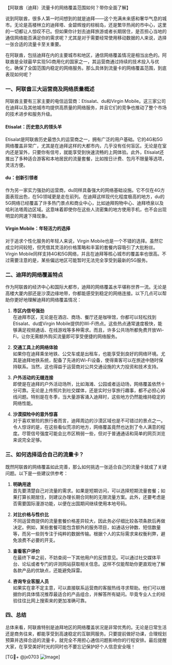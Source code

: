 【阿联酋（迪拜）流量卡的网络覆盖范围如何？带你全面了解】

说到阿联酋，很多人第一时间想到的就是迪拜——这个充满未来感和奢华气息的城市。无论是高楼林立的迪拜塔、金碧辉煌的棕榈岛，还是繁华热闹的市中心，这里的一切都让人惊叹不已。但如果你计划去迪拜旅游或者长期居住，是否担心当地的通信网络能否满足你的需求呢？尤其是对于需要经常使用移动数据的人来说，选择一张合适的流量卡至关重要。

在阿联酋，包括迪拜在内的主要城市和地区，通信网络覆盖情况是相当出色的。阿联酋是全球最早实现5G商用化的国家之一，其运营商通过持续的技术投入与优化，确保了全国范围内稳定的网络服务。那么具体到流量卡的网络覆盖范围，到底表现如何呢？

### 一、阿联酋三大运营商及网络质量概述

阿联酋主要有三家主要的电信运营商：Etisalat、du和Virgin Mobile。这三家公司在迪拜以及其他城市均提供高质量的网络服务，并且它们的竞争也推动了整个市场的技术进步和服务升级。

#### Etisalat：历史悠久的领头羊
Etisalat是阿联酋历史最悠久的运营商之一，拥有广泛的用户基础。它的4G和5G网络覆盖非常广，尤其是在迪拜这样的大都市内，几乎没有任何盲区。无论是在室内还是室外，只要你有信号，就能享受到快速流畅的上网体验。此外，Etisalat还推出了多种适合游客和本地居民的流量套餐，比如按日计费、包月不限量等选项，灵活方便。

#### du：创新引领者
作为另一家实力强劲的运营商，du同样具备强大的网络基础设施。它不仅在4G方面表现出色，在5G领域更是走在前列。在迪拜这样现代化程度极高的地方，du的5G网络已经覆盖了许多热门景点和商业中心，比如迪拜购物中心、迪拜喷泉以及哈利法塔周边区域。这意味着即使你在这些人流密集的地方使用手机，也不会出现明显的网速下降现象。

#### Virgin Mobile：年轻活力的选择
对于追求个性化服务的年轻人来说，Virgin Mobile也是一个不错的选择。虽然它成立时间较短，但凭借其灵活的价格策略和丰富的套餐内容吸引了大批粉丝。Virgin Mobile同样支持4G和5G网络，并且在迪拜等核心城市的覆盖率也很高。不过需要注意的是，某些偏远地区可能暂时无法完全享受到最新的5G服务。

### 二、迪拜的网络覆盖特点

作为阿联酋的经济中心和国际大都市，迪拜的网络覆盖水平堪称世界一流。无论是高楼大厦内部还是沙漠边缘地带，你都能感受到稳定的网络连接。以下几点可以帮助你更好地理解迪拜的网络覆盖情况：

1. **市区内信号强劲**  
   在迪拜市区，无论是在酒店、商场、餐厅还是咖啡馆，你都可以轻松找到Etisalat、du或Virgin Mobile提供的Wi-Fi热点。这些热点通常速度极快，能够满足视频通话、在线游戏等多种需求。而且，许多公共场所都免费开放Wi-Fi，让你无需额外购买流量即可享受便捷的网络服务。

2. **交通工具上的网络体验**  
   如果你在迪拜乘坐地铁、公交车或是出租车，也能享受到良好的网络环境。尤其是迪拜地铁系统，配备了先进的Wi-Fi设备，使得乘客可以在旅途中随时保持联系。当然，这也得益于运营商对公共交通设施的大力投资和技术支持。

3. **户外活动的无缝连接**  
   即使是在迪拜的户外活动场所，比如海滩、公园或者运动场，网络覆盖依然十分可靠。无论是上传照片到社交媒体，还是实时分享旅行趣事，都不必担心掉线问题。特别是在冬季，当大量游客涌入迪拜时，这些地方仍然能维持稳定的网络性能。

4. **沙漠探险中的意外惊喜**  
   对于喜欢冒险的旅行者而言，迪拜周边的沙漠区域也是不可错过的景点之一。令人惊讶的是，在这些看似荒凉的地方，网络覆盖竟然也达到了令人满意的程度。尽管信号强度可能会比市区稍弱一些，但对于普通通话和简单的网页浏览来说完全足够。

### 三、如何选择适合自己的流量卡？

既然阿联酋的网络覆盖如此完善，那么如何挑选一张适合自己的流量卡就成了关键问题。以下是一些建议供参考：

1. **明确用途**  
   首先要清楚自己对流量的需求。如果是短期访问，可以选择短期流量套餐；如果打算长期居住，则建议办理长期合同制的无限流量方案。此外，还要考虑是否需要国际漫游功能，以便在出国期间继续使用本地号码。

2. **对比价格与性价比**  
   不同运营商提供的流量套餐价格差异较大，因此务必仔细比较各项条款后再做决定。例如，某些套餐可能包含额外的服务项目，如通话分钟数、短信数量等，而另一些则专注于纯粹的数据传输。根据个人的实际需求来权衡利弊，避免浪费不必要的开支。

3. **查看客户评价**  
   在最终下单之前，不妨查阅一下其他用户的反馈意见。可以通过社交媒体平台、论坛或者专门的评测网站获取相关信息。这样不仅能帮助你更直观地了解各款产品的优缺点，还能避免踩雷。

4. **咨询专业客服人员**  
   如果实在拿不定主意，可以直接联系运营商的客服热线寻求帮助。他们可以根据你的具体情况推荐最适合的产品组合，并解答所有疑问。毕竟专业人士的经验往往比网上搜索来的更加准确可靠。

### 四、总结

总体来看，阿联酋特别是迪拜地区的网络覆盖状况是非常优秀的。无论是日常生活还是商务往来，都能享受到高速稳定的互联网服务。只要提前做好功课，合理规划预算并选择合适的流量卡，就完全不用担心通信问题影响你的行程安排。最后提醒大家，在享受美好时光的同时也不要忘记保护好个人信息安全哦！

[TG💪+ @jx0703 ![Image](https://github.com/user-attachments/assets/dbca1d08-cadb-493c-b0ec-ad6f7a83f270)]